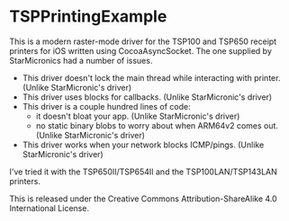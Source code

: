 TSPPrintingExample
==================

This is a modern raster-mode driver for the TSP100 and TSP650 receipt printers for iOS written using CocoaAsyncSocket. The one supplied by StarMicronics had a number of issues.
 - This driver doesn't lock the main thread while interacting with printer. (Unlike StarMicronic's driver)
 - This driver uses blocks for callbacks. (Unlike StarMicronic's driver)
 - This driver is a couple hundred lines of code:
    - it doesn't bloat your app. (Unlike StarMicronic's driver)
    - no static binary blobs to worry about when ARM64v2 comes out. (Unlike StarMicronic's driver)
 - This driver works when your network blocks ICMP/pings. (Unlike StarMicronic's driver)

I've tried it with the TSP650II/TSP654II and the TSP100LAN/TSP143LAN printers.


This is released under the Creative Commons Attribution-ShareAlike 4.0 International License.

